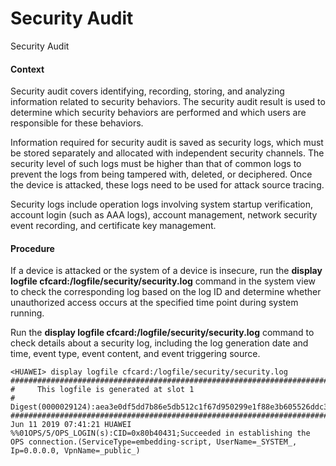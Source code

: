 Security Audit
==============

Security Audit

#### Context

Security audit covers identifying, recording, storing, and analyzing information related to security behaviors. The security audit result is used to determine which security behaviors are performed and which users are responsible for these behaviors.

Information required for security audit is saved as security logs, which must be stored separately and allocated with independent security channels. The security level of such logs must be higher than that of common logs to prevent the logs from being tampered with, deleted, or deciphered. Once the device is attacked, these logs need to be used for attack source tracing.

Security logs include operation logs involving system startup verification, account login (such as AAA logs), account management, network security event recording, and certificate key management.


#### Procedure

If a device is attacked or the system of a device is insecure, run the **display logfile cfcard:/logfile/security/security.log** command in the system view to check the corresponding log based on the log ID and determine whether unauthorized access occurs at the specified time point during system running.


Run the **display logfile cfcard:/logfile/security/security.log** command to check details about a security log, including the log generation date and time, event type, event content, and event triggering source.

```
<HUAWEI> display logfile cfcard:/logfile/security/security.log
###############################################################################
#     This logfile is generated at slot 1
#     Digest(0000029124):aea3e0df5dd7b86e5db512c1f67d950299e1f88e3b605526ddc3bcc2c50acac4                
###############################################################################
Jun 11 2019 07:41:21 HUAWEI %%01OPS/5/OPS_LOGIN(s):CID=0x80b40431;Succeeded in establishing the OPS connection.(ServiceType=embedding-script, UserName=_SYSTEM_, Ip=0.0.0.0, VpnName=_public_)
```